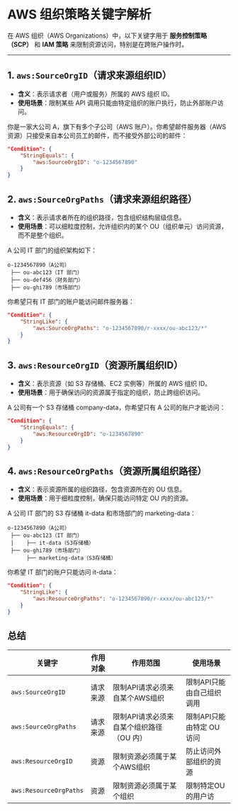 # **AWS 组织策略关键字解析**

在 AWS 组织（AWS Organizations）中，以下关键字用于 **服务控制策略（SCP）** 和 **IAM 策略** 来限制资源访问，特别是在跨账户操作时。

---

## **1. `aws:SourceOrgID`（请求来源组织ID）**

- **含义**：表示请求者（用户或服务）所属的 AWS 组织 ID。
- **使用场景**：限制某些 API 调用只能由特定组织的账户执行，防止外部账户访问。

你是一家大公司 A，旗下有多个子公司（AWS 账户）。你希望邮件服务器（AWS 资源）只接受来自本公司员工的邮件，而不接受外部公司的邮件：

```json
"Condition": {
    "StringEquals": {
        "aws:SourceOrgID": "o-1234567890"
    }
}
```

## **2. `aws:SourceOrgPaths`（请求来源组织路径）**

- **含义**：表示请求者所在的组织路径，包含组织结构层级信息。
- **使用场景**：可以细粒度控制，允许组织内的某个 OU（组织单元）访问资源，而不是整个组织。

A 公司 IT 部门的组织架构如下：

```text
o-1234567890（A公司）
 ├── ou-abc123（IT 部门）
 ├── ou-def456（财务部门）
 ├── ou-ghi789（市场部门）
```

你希望只有 IT 部门的账户能访问邮件服务器：

```json
"Condition": {
    "StringLike": {
        "aws:SourceOrgPaths": "o-1234567890/r-xxxx/ou-abc123/*"
    }
}
```

## **3. `aws:ResourceOrgID`（资源所属组织ID）**

- **含义**：表示资源（如 S3 存储桶、EC2 实例等）所属的 AWS 组织 ID。
- **使用场景**：用于确保访问的资源属于指定的组织，防止跨组织访问。

A 公司有一个 S3 存储桶 company-data，你希望只有 A 公司的账户才能访问：

```json
"Condition": {
    "StringEquals": {
        "aws:ResourceOrgID": "o-1234567890"
    }
}
```

## **4. `aws:ResourceOrgPaths`（资源所属组织路径）**

- **含义**：表示资源所属的组织路径，包含资源所在的 OU 信息。
- **使用场景**：用于细粒度控制，确保只能访问特定 OU 内的资源。

A 公司 IT 部门的 S3 存储桶 it-data 和市场部门的 marketing-data：

```text
o-1234567890（A公司）
 ├── ou-abc123（IT 部门）
 │    ├── it-data（S3存储桶）
 ├── ou-ghi789（市场部门）
      ├── marketing-data（S3存储桶）
```

你希望 IT 部门的账户只能访问 it-data：

```json
"Condition": {
    "StringLike": {
        "aws:ResourceOrgPaths": "o-1234567890/r-xxxx/ou-abc123/*"
    }
}
```

## 总结

|关键字|作用对象|作用范围|使用场景|
|-|-|-|-|
|`aws:SourceOrgID`|请求来源|限制API请求必须来自某个AWS组织|限制API只能由自己组织调用|
|`aws:SourceOrgPaths`|请求来源|限制API请求必须来自某个组织路径（OU 内）|限制API只能由特定 OU 访问|
|`aws:ResourceOrgID`|资源|限制资源必须属于某个AWS组织|防止访问外部组织的资源|
|`aws:ResourceOrgPaths`|资源|限制资源必须属于某个组织|限制特定OU的用户访|
